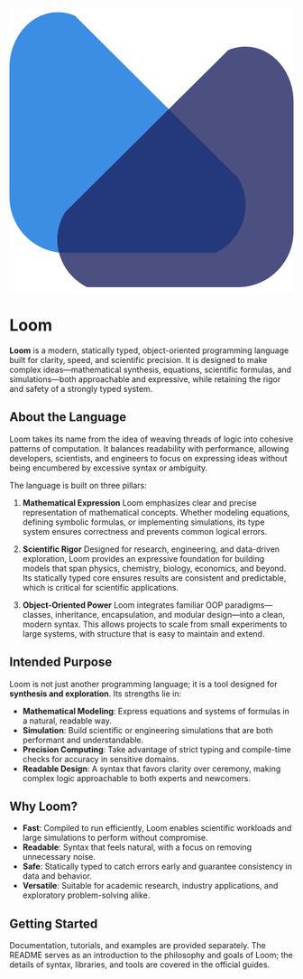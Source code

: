 <img src="/Logos/SVG/logo-color.svg" />

# **Loom**

**Loom** is a modern, statically typed, object-oriented programming language built for clarity, speed, and scientific precision. It is designed to make complex ideas—mathematical synthesis, equations, scientific formulas, and simulations—both approachable and expressive, while retaining the rigor and safety of a strongly typed system.

## About the Language

Loom takes its name from the idea of weaving threads of logic into cohesive patterns of computation. It balances readability with performance, allowing developers, scientists, and engineers to focus on expressing ideas without being encumbered by excessive syntax or ambiguity.

The language is built on three pillars:

1. **Mathematical Expression**
   Loom emphasizes clear and precise representation of mathematical concepts. Whether modeling equations, defining symbolic formulas, or implementing simulations, its type system ensures correctness and prevents common logical errors.

2. **Scientific Rigor**
   Designed for research, engineering, and data-driven exploration, Loom provides an expressive foundation for building models that span physics, chemistry, biology, economics, and beyond. Its statically typed core ensures results are consistent and predictable, which is critical for scientific applications.

3. **Object-Oriented Power**
   Loom integrates familiar OOP paradigms—classes, inheritance, encapsulation, and modular design—into a clean, modern syntax. This allows projects to scale from small experiments to large systems, with structure that is easy to maintain and extend.

## Intended Purpose

Loom is not just another programming language; it is a tool designed for **synthesis and exploration**. Its strengths lie in:

* **Mathematical Modeling**: Express equations and systems of formulas in a natural, readable way.
* **Simulation**: Build scientific or engineering simulations that are both performant and understandable.
* **Precision Computing**: Take advantage of strict typing and compile-time checks for accuracy in sensitive domains.
* **Readable Design**: A syntax that favors clarity over ceremony, making complex logic approachable to both experts and newcomers.

## Why Loom?

* **Fast**: Compiled to run efficiently, Loom enables scientific workloads and large simulations to perform without compromise.
* **Readable**: Syntax that feels natural, with a focus on removing unnecessary noise.
* **Safe**: Statically typed to catch errors early and guarantee consistency in data and behavior.
* **Versatile**: Suitable for academic research, industry applications, and exploratory problem-solving alike.

## Getting Started

Documentation, tutorials, and examples are provided separately. The README serves as an introduction to the philosophy and goals of Loom; the details of syntax, libraries, and tools are covered in the official guides.
